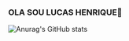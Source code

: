 ### OLA SOU  LUCAS HENRIQUE👋

![Anurag's GitHub stats](https://github-snapi02.vercel.app/api?username=anuraghazra&theme=dark&show_icons=true)

